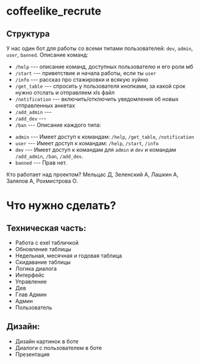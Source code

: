 # **coffeelike_recrute**


## Структура
У нас один бот для работы со всеми типами пользователей: `dev`, `admin`, `user`, `banned`.
Описание команд:
- `/help` --- описание команд, доступных пользователю и его роли мб
- `/start` --- приветствие и начала работы, если ты `user`
- `/info` --- рассказ про стажировки и всякую хуйню
- `/get_table` --- спросить у пользователя кнопками, за какой срок нужно отслать и отправляем xls файл
- `/notification` --- включить/отключить уведомления об новых отправленных анкетах
- `/add_admin` ---
- `/add_dev` ---
- `/ban` ---
Описание каждого типа: 
* `admin` --- Имеет доступ к командам: `/help`, `/get_table`, `/notification`
* `user` --- Имеет доступ к командам: `/help`, `/start`, `/info`  
* `dev` --- Имеет доступ к командам для `admin` и `dev` и командам `/add_admin`, `/ban`, `/add_dev`.
* `banned` --- Прав нет.

Кто работает над проектом? Мельцас Д, Зеленский А, Лашкин А, Залялов А, Рохмистрова О.



# Что нужно сделать? 


## Техническая часть:

* Работа с exel табличкой
* Обновление таблицы
* Недельная, месячная и годовая таблица 
* Скидавание таблицы 
* Логика диалога
* Интерфейс
* Управление 
* Дев 
* Глав Админ 
* Админ 
* Пользователь 


## Дизайн:

* Дизайн картинок в боте
* Диалоги с пользователем в боте
* Презентация
